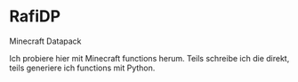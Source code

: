 # RafiDP
Minecraft Datapack

Ich probiere hier mit Minecraft functions herum.
Teils schreibe ich die direkt, teils generiere ich functions mit Python.

